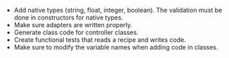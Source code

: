 * Add native types (string, float, integer, boolean).  The validation must be done in constructors for native types.
* Make sure adapters are written properly.
* Generate class code for controller classes.
* Create functional tests that reads a recipe and writes code.
* Make sure to modify the variable names when adding code in classes.
